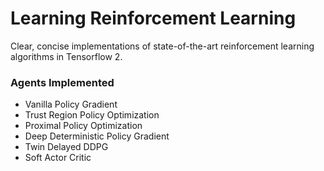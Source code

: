 # Learning Reinforcement Learning

Clear, concise implementations of state-of-the-art reinforcement learning algorithms in Tensorflow 2.

### Agents Implemented
- Vanilla Policy Gradient
- Trust Region Policy Optimization
- Proximal Policy Optimization
- Deep Deterministic Policy Gradient
- Twin Delayed DDPG
- Soft Actor Critic
